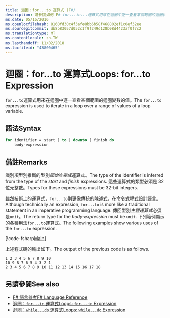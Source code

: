 ```yaml
---
title: 迴圈：for...to 運算式 (F#)
description: 請參閱如何 F# for...in...運算式用來在迴圈中逐一查看某個範圍的迴圈變數的值。
ms.date: 05/16/2016
ms.openlocfilehash: 8160fd30c4f3afe8bb6b58f468802ef1c0ef32ee
ms.sourcegitcommit: db8b83057d052c1f9f249d128b08d4423af0f7c2
ms.translationtype: MT
ms.contentlocale: zh-TW
ms.lasthandoff: 11/02/2018
ms.locfileid: "43800465"
---
```

# <a name="loops-forto-expression"></a><span data-ttu-id="ea116-103">迴圈：for...to 運算式</span><span class="sxs-lookup"><span data-stu-id="ea116-103">Loops: for...to Expression</span></span>

<span data-ttu-id="ea116-104">`for...to`運算式用來在迴圈中逐一查看某個範圍的迴圈變數的值。</span><span class="sxs-lookup"><span data-stu-id="ea116-104">The `for...to` expression is used to iterate in a loop over a range of values of a loop variable.</span></span>

## <a name="syntax"></a><span data-ttu-id="ea116-105">語法</span><span class="sxs-lookup"><span data-stu-id="ea116-105">Syntax</span></span>

```fsharp
for identifier = start [ to | downto ] finish do
    body-expression
```

## <a name="remarks"></a><span data-ttu-id="ea116-106">備註</span><span class="sxs-lookup"><span data-stu-id="ea116-106">Remarks</span></span>

<span data-ttu-id="ea116-107">識別項型別推斷的型別*開始*並*完成*運算式。</span><span class="sxs-lookup"><span data-stu-id="ea116-107">The type of the identifier is inferred from the type of the *start* and *finish* expressions.</span></span> <span data-ttu-id="ea116-108">這些運算式的類型必須是 32 位元整數。</span><span class="sxs-lookup"><span data-stu-id="ea116-108">Types for these expressions must be 32-bit integers.</span></span>

<span data-ttu-id="ea116-109">雖然技術上的運算式，`for...to`則更像傳統的陳述式，在命令式程式設計語言。</span><span class="sxs-lookup"><span data-stu-id="ea116-109">Although technically an expression, `for...to` is more like a traditional statement in an imperative programming language.</span></span> <span data-ttu-id="ea116-110">傳回型別*主體運算式*必須是`unit`。</span><span class="sxs-lookup"><span data-stu-id="ea116-110">The return type for the *body-expression* must be `unit`.</span></span> <span data-ttu-id="ea116-111">下列範例顯示的各種用法`for...to`運算式。</span><span class="sxs-lookup"><span data-stu-id="ea116-111">The following examples show various uses of the `for...to` expression.</span></span>

[!code-fsharp[Main](../../../samples/snippets/fsharp/lang-ref-2/snippet5101.fs)]

<span data-ttu-id="ea116-112">上述程式碼的輸出如下。</span><span class="sxs-lookup"><span data-stu-id="ea116-112">The output of the previous code is as follows.</span></span>

```
1 2 3 4 5 6 7 8 9 10
10 9 8 7 6 5 4 3 2 1
2 3 4 5 6 7 8 9 10 11 12 13 14 15 16 17 18
```

## <a name="see-also"></a><span data-ttu-id="ea116-113">另請參閱</span><span class="sxs-lookup"><span data-stu-id="ea116-113">See also</span></span>

- [<span data-ttu-id="ea116-114">F# 語言參考</span><span class="sxs-lookup"><span data-stu-id="ea116-114">F# Language Reference</span></span>](index.md)
- [<span data-ttu-id="ea116-115">迴圈：`for...in` 運算式</span><span class="sxs-lookup"><span data-stu-id="ea116-115">Loops: `for...in` Expression</span></span>](loops-for-in-expression.md)
- [<span data-ttu-id="ea116-116">迴圈：`while...do` 運算式</span><span class="sxs-lookup"><span data-stu-id="ea116-116">Loops: `while...do` Expression</span></span>](loops-while-do-expression.md)
